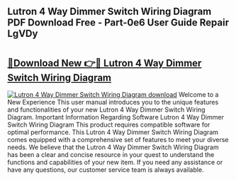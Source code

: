## Lutron 4 Way Dimmer Switch Wiring Diagram PDF Download Free - Part-0e6 User Guide Repair LgVDy

# <h2><a href="http://dfppfe2.blite.top/?on=Lutron+4+Way+Dimmer+Switch+Wiring+Diagram">🔗Download New 👉🔴 Lutron 4 Way Dimmer Switch Wiring Diagram</a></h2>

[![Lutron 4 Way Dimmer Switch Wiring Diagram download](https://i.imgur.com/lujVjoI.png)](http://dfppfe2.blite.top/?on=Lutron+4+Way+Dimmer+Switch+Wiring+Diagram)
Welcome to a New Experience This user manual introduces you to the unique features and functionalities of your new Lutron 4 Way Dimmer Switch Wiring Diagram. Important Information Regarding Software Lutron 4 Way Dimmer Switch Wiring Diagram This product requires compatible software for optimal performance. This Lutron 4 Way Dimmer Switch Wiring Diagram comes equipped with a comprehensive set of features to meet your diverse needs. We believe that the Lutron 4 Way Dimmer Switch Wiring Diagram has been a clear and concise resource in your quest to understand the functions and capabilities of your new item. If you need any assistance or have any questions, our customer service team is always available.
